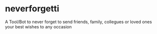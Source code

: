 # neverforgetti
A Tool/Bot to never forget to send friends, family, collegues or loved ones your best wishes to any occasion

